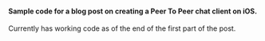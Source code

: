 #### Sample code for a blog post on creating a Peer To Peer chat client on iOS.

Currently has working code as of the end of the first part of the post.

